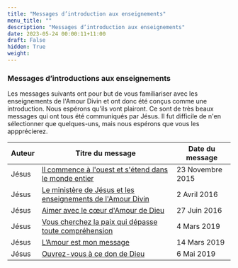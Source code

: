 ```yaml
---
title: "Messages d’introduction aux enseignements"
menu_title: ""
description: "Messages d’introduction aux enseignements"
date: 2023-05-24 00:00:11+11:00
draft: False
hidden: True
weight:
---
```

###  Messages d’introductions aux enseignements 

Les messages suivants ont pour but de vous familiariser avec les enseignements de l'Amour Divin et ont donc été conçus comme une introduction. Nous espérons qu'ils vont plairont.  Ce sont de très beaux messages qui ont tous été communiqués par Jésus. Il fut difficile de n'en sélectionner que quelques-uns, mais nous espérons que vous les appprécierez.

**Auteur** | **Titre du message** | **Date du message**  
---|---|---
Jésus | [Il commence à l'ouest et s'étend dans le monde entier](/fr-contemporary-messages/fr-contemporary-messages-by-date-order/fr-contemporary-messages-2015/fr-2015-11-23-1-af-jesus/) | 23 Novembre 2015
Jésus | [Le ministère de Jésus et les enseignements de l'Amour Divin](/fr-contemporary-messages/fr-contemporary-messages-by-date-order/fr-contemporary-messages-2016/fr-2016-4-2-1-af-jesus/) | 2 Avril 2016
Jésus | [Aimer avec le cœur d'Amour de Dieu](/fr-contemporary-messages/fr-contemporary-messages-by-date-order/fr-contemporary-messages-2016/fr-2016-6-27-2-af-jesus/) | 27 Juin 2016
Jésus | [Vous cherchez la paix qui dépasse toute compréhension](/fr-contemporary-messages/fr-contemporary-messages-by-date-order/fr-contemporary-messages-2019/fr-2019-3-4-1-af-jesus/) | 4 Mars 2019
Jésus | [L’Amour est mon message](/fr-contemporary-messages/fr-contemporary-messages-by-date-order/fr-contemporary-messages-2019/fr-2019-3-14-2-af-jesus/) | 14 Mars 2019
Jésus | [Ouvrez-vous à ce don de Dieu](/fr-contemporary-messages/fr-contemporary-messages-by-date-order/fr-contemporary-messages-2019/fr-2019-5-6-1-af-jesus/) | 6 Mai 2019
